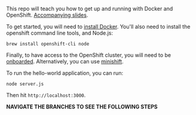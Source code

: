 This repo will teach you how to get up and running with Docker and OpenShift. [Accompanying slides](https://docs.google.com/a/telus.com/presentation/d/1HfBpbzbVf5ExpG4wRWG2IhYqvNLXGBO7qbWy81Pdy4o/edit?usp=sharing).

To get started, you will need to [install Docker](https://docs.docker.com/engine/installation/#supported-platforms). You'll also need to install the openshift command line tools, and Node.js:
```
brew install openshift-cli node
```

Finally, to have access to the OpenShift cluster, you will need to be [onboarded](https://github.com/telusdigital/openshift-cluster-provisioning/). Alternatively, you can use [minishift](https://docs.openshift.org/latest/minishift/getting-started/quickstart.html).

To run the hello-world application, you can run:
```
node server.js
```

Then hit `http://localhost:3000`.

**NAVIGATE THE BRANCHES TO SEE THE FOLLOWING STEPS**
